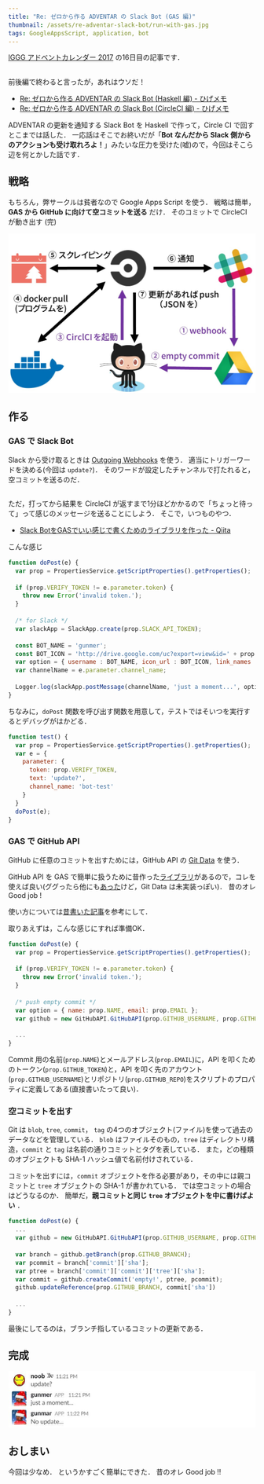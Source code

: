 ```yaml
---
title: "Re: ゼロから作る ADVENTAR の Slack Bot (GAS 編)"
thumbnail: /assets/re-adventar-slack-bot/run-with-gas.jpg
tags: GoogleAppsScript, application, bot
---
```


[IGGG アドベントカレンダー 2017](https://adventar.org/calendars/2300) の16日目の記事です．

##

前後編で終わると言ったが，あれはウソだ！

- [Re: ゼロから作る ADVENTAR の Slack Bot (Haskell 編) - ひげメモ](/posts/2017-12-02-re-adventar-slack-bot-part1.html)
- [Re: ゼロから作る ADVENTAR の Slack Bot (CircleCI 編) - ひげメモ](/posts/2017-12-09-re-adventar-slack-bot-part2.html)

ADVENTAR の更新を通知する Slack Bot を Haskell で作って，Circle CI で回すとこまでは話した．
一応話はそこでお終いだが「**Bot なんだから Slack 側からのアクションも受け取れろよ！**」みたいな圧力を受けた(嘘)ので，今回はそこら辺を何とかした話です．

## 戦略

もちろん，弊サークルは貧者なので Google Apps Script を使う．
戦略は簡単，**GAS から GitHub に向けて空コミットを送る** だけ．
そのコミットで CircleCI が動き出す (完)

![](/assets/re-adventar-slack-bot/run-with-gas.jpg)

## 作る

### GAS で Slack Bot

Slack から受け取るときは [Outgoing Webhooks](https://api.slack.com/custom-integrations/outgoing-webhooks) を使う．
適当にトリガーワードを決める(今回は `update?`)．
そのワードが設定したチャンネルで打たれると，空コミットを送るのだ．

##

ただ，打ってから結果を CircleCI が返すまで1分ほどかかるので「ちょっと待って」って感じのメッセージを送ることにしよう．
そこで，いつものやつ．

- [Slack BotをGASでいい感じで書くためのライブラリを作った - Qiita](http://qiita.com/soundTricker/items/43267609a870fc9c7453)

こんな感じ

```javascript
function doPost(e) {
  var prop = PropertiesService.getScriptProperties().getProperties();

  if (prop.VERIFY_TOKEN != e.parameter.token) {
    throw new Error('invalid token.');
  }

  /* for Slack */
  var slackApp = SlackApp.create(prop.SLACK_API_TOKEN);

  const BOT_NAME = 'gunmer';
  const BOT_ICON = 'http://drive.google.com/uc?export=view&id=' + prop.ICON_ID;
  var option = { username : BOT_NAME, icon_url : BOT_ICON, link_names : 1 };
  var channelName = e.parameter.channel_name;

  Logger.log(slackApp.postMessage(channelName, 'just a moment...', option));
}
```

ちなみに，`doPost` 関数を呼び出す関数を用意して，テストではそいつを実行するとデバッグがはかどる．

```javascript
function test() {
  var prop = PropertiesService.getScriptProperties().getProperties();
  var e = {
    parameter: {
      token: prop.VERIFY_TOKEN,
      text: 'update?',
      channel_name: 'bot-test'
    }
  }
  doPost(e);
}
```

### GAS で GitHub API

GitHub に任意のコミットを出すためには，GitHub API の [Git Data](https://developer.github.com/v3/git) を使う．

GitHub API を GAS で簡単に扱うために昔作った[ライブラリ](https://github.com/matsubara0507/gasdump/tree/githubapi/GitHubAPI)があるので，コレを使えば良い(ググったら他にも[あった](https://github.com/soundTricker/gas-github)けど，Git Data は未実装っぽい)．
昔のオレ Good job !

使い方については[昔書いた記事](https://matsubara0507.github.io/posts/2017-05-03-make-githubapi-lib-for-gas.html)を参考にして．

取りあえずは，こんな感じにすれば準備OK．

```javascript
function doPost(e) {
  var prop = PropertiesService.getScriptProperties().getProperties();

  if (prop.VERIFY_TOKEN != e.parameter.token) {
    throw new Error('invalid token.');
  }

  /* push empty commit */  
  var option = { name: prop.NAME, email: prop.EMAIL };
  var github = new GitHubAPI.GitHubAPI(prop.GITHUB_USERNAME, prop.GITHUB_REPO, prop.GITHUB_TOKEN, option);

  ...
}
```

Commit 用の名前(`prop.NAME`)とメールアドレス(`prop.EMAIL`)に，API を叩くためのトークン(`prop.GITHUB_TOKEN`)と，API を叩く先のアカウント(`prop.GITHUB_USERNAME`)とリポジトリ(`prop.GITHUB_REPO`)をスクリプトのプロパティに定義してある(直接書いたって良い)．

### 空コミットを出す

Git は `blob`, `tree`, `commit`， `tag` の4つのオブジェクト(ファイル)を使って過去のデータなどを管理している．
`blob` はファイルそのもの，`tree` はディレクトリ構造，`commit` と `tag` は名前の通りコミットとタグを表している．
また，どの種類のオブジェクトも SHA-1 ハッシュ値で名前付けされている．

コミットを出すには，`commit` オブジェクトを作る必要があり，その中には親コミットと `tree` オブジェクトの SHA-1 が書かれている．
では空コミットの場合はどうなるのか．
簡単だ，**親コミットと同じ `tree` オブジェクトを中に書けばよい** ．

```javascript
function doPost(e) {
  ...
  var github = new GitHubAPI.GitHubAPI(prop.GITHUB_USERNAME, prop.GITHUB_REPO, prop.GITHUB_TOKEN, option);

  var branch = github.getBranch(prop.GITHUB_BRANCH);
  var pcommit = branch['commit']['sha'];
  var ptree = branch['commit']['commit']['tree']['sha'];
  var commit = github.createCommit('empty!', ptree, pcommit);
  github.updateReference(prop.GITHUB_BRANCH, commit['sha'])

  ...
}
```

最後にしてるのは，ブランチ指しているコミットの更新である．

## 完成

![](/assets/re-adventar-slack-bot/adventar-bot-2.jpg)

## おしまい

今回は少なめ．
というかすごく簡単にできた．
昔のオレ Good job !!
